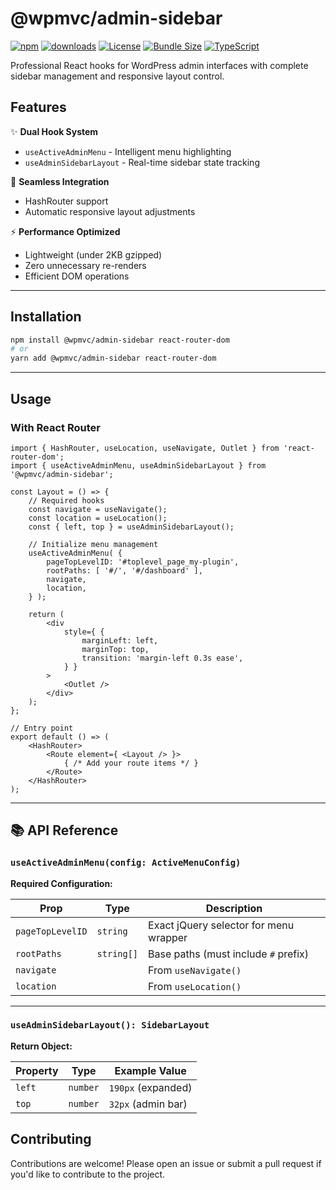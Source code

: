# @wpmvc/admin-sidebar  

[![npm](https://img.shields.io/npm/v/@wpmvc/admin-sidebar.svg)](https://www.npmjs.com/package/@wpmvc/admin-sidebar) [![downloads](https://img.shields.io/npm/dm/@wpmvc/admin-sidebar.svg)](https://www.npmjs.com/package/@wpmvc/admin-sidebar) [![License](https://img.shields.io/npm/l/@wpmvc/admin-sidebar.svg)](https://www.npmjs.com/package/@wpmvc/admin-sidebar) [![Bundle Size](https://img.shields.io/bundlephobia/minzip/@wpmvc/admin-sidebar)](https://bundlephobia.com/package/@wpmvc/admin-sidebar) [![TypeScript](https://img.shields.io/badge/types-Typescript-blue)](https://www.typescriptlang.org/)  

Professional React hooks for WordPress admin interfaces with complete sidebar management and responsive layout control.

## Features

✨ **Dual Hook System**
- `useActiveAdminMenu` - Intelligent menu highlighting
- `useAdminSidebarLayout` - Real-time sidebar state tracking

🚀 **Seamless Integration**
- HashRouter support
- Automatic responsive layout adjustments

⚡ **Performance Optimized**
- Lightweight (under 2KB gzipped)
- Zero unnecessary re-renders
- Efficient DOM operations

---

## Installation  

```bash  
npm install @wpmvc/admin-sidebar react-router-dom  
# or  
yarn add @wpmvc/admin-sidebar react-router-dom  
```  

---

## Usage  

### With React Router  

```tsx  
import { HashRouter, useLocation, useNavigate, Outlet } from 'react-router-dom';
import { useActiveAdminMenu, useAdminSidebarLayout } from '@wpmvc/admin-sidebar';

const Layout = () => {
	// Required hooks
	const navigate = useNavigate();
	const location = useLocation();
	const { left, top } = useAdminSidebarLayout();

	// Initialize menu management
	useActiveAdminMenu( {
		pageTopLevelID: '#toplevel_page_my-plugin',
		rootPaths: [ '#/', '#/dashboard' ],
		navigate,
		location,
	} );

	return (
		<div
			style={ {
				marginLeft: left,
				marginTop: top,
				transition: 'margin-left 0.3s ease',
			} }
		>
			<Outlet />
		</div>
	);
};

// Entry point
export default () => (
	<HashRouter>
		<Route element={ <Layout /> }>
			{ /* Add your route items */ }
		</Route>
	</HashRouter>
);
```  

---

## 📚 API Reference  

### `useActiveAdminMenu(config: ActiveMenuConfig)`  

**Required Configuration:**  

| Prop | Type | Description |  
|------|------|-------------|  
| `pageTopLevelID` | `string` | Exact jQuery selector for menu wrapper |  
| `rootPaths` | `string[]` | Base paths (must include `#` prefix) |  
| `navigate` | | From `useNavigate()` |  
| `location` | | From `useLocation()` |  


---

### `useAdminSidebarLayout(): SidebarLayout`  

**Return Object:**  

| Property | Type | Example Value |  
|----------|------|--------------|  
| `left` | `number` | `190px` (expanded) |  
| `top` | `number` | `32px` (admin bar) | 

## Contributing

Contributions are welcome! Please open an issue or submit a pull request if you'd like to contribute to the project.
